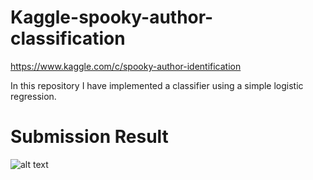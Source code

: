 # Kaggle-spooky-author-classification
https://www.kaggle.com/c/spooky-author-identification

In this repository I have implemented a classifier using a simple logistic regression.

# Submission Result
![alt text](https://raw.githubusercontent.com/anunayamar/Kaggle-spooky-author-classification/edit/master/submission_result.png)
